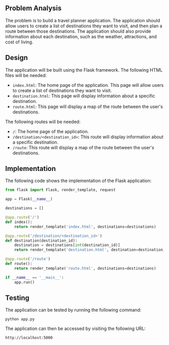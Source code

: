  ## Problem Analysis

The problem is to build a travel planner application. The application should allow users to create a list of destinations they want to visit, and then plan a route between those destinations. The application should also provide information about each destination, such as the weather, attractions, and cost of living.

## Design

The application will be built using the Flask framework. The following HTML files will be needed:

* `index.html`: The home page of the application. This page will allow users to create a list of destinations they want to visit.
* `destination.html`: This page will display information about a specific destination.
* `route.html`: This page will display a map of the route between the user's destinations.

The following routes will be needed:

* `/`: The home page of the application.
* `/destination/<destination_id>`: This route will display information about a specific destination.
* `/route`: This route will display a map of the route between the user's destinations.

## Implementation

The following code shows the implementation of the Flask application:

```python
from flask import Flask, render_template, request

app = Flask(__name__)

destinations = []

@app.route('/')
def index():
    return render_template('index.html', destinations=destinations)

@app.route('/destination/<destination_id>')
def destination(destination_id):
    destination = destinations[int(destination_id)]
    return render_template('destination.html', destination=destination)

@app.route('/route')
def route():
    return render_template('route.html', destinations=destinations)

if __name__ == '__main__':
    app.run()
```

## Testing

The application can be tested by running the following command:

```
python app.py
```

The application can then be accessed by visiting the following URL:

```
http://localhost:5000
```